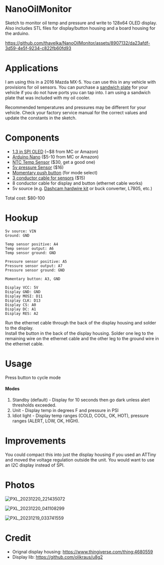 # NanoOilMonitor
Sketch to monitor oil temp and pressure and write to 128x64 OLED display.  
Also includes STL files for display/button housing and a board housing for the arduino. 

https://github.com/thavelka/NanoOilMonitor/assets/8907132/da23afdf-3d59-4e5f-9234-c822fb60fd93

# Applications
I am using this in a 2016 Mazda MX-5. You can use this in any vehicle with provisions for oil sensors. You can purchase a [sandwich plate](https://www.amazon.com/GlowShift-Filter-Sandwich-Adapter-Thread/dp/B007SXGAZQ) for your vehicle if you do not have ports you can tap into. I am using a sandwich plate that was included with my oil cooler.

Recommended temperatures and pressures may be different for your vehicle. Check your factory service manual for the correct values and update the constants in the sketch.

# Components
* [1.3 in SPI OLED](https://www.microcenter.com/product/643965/inland-iic-spi-13-128x64-oled-v20-graphic-display-module-for-arduino-uno-r3) (~$8 from MC or Amazon)
* [Arduino Nano](https://www.microcenter.com/product/615097/inland-nano-development-board-arduino-compatible) ($5-10 from MC or Amazon)
* [NTC Temp Sensor](https://www.mlperformanceusa.com/products/canchecked-cc22902-ntc-temperature-sensor-1-8-npt-thread-for-oil-water) ($30, get a good one)
* [5v pressure Sensor](https://www.amazon.com/Universal-Pressure-Transducer-Sender-Connector/dp/B09VRDM71G) ($16)
* [Momentary push button](https://www.amazon.com/Cylewet-Momentary-Button-Switch-CYT1078/dp/B0752RMB7Q) (for mode select)
* [3 conductor cable for sensors](https://www.amazon.com/gp/product/B0B7L1TQ33) ($15)
* 8 conductor cable for display and button (ethernet cable works)
* 5v source (e.g. [Dashcam hardwire kit](https://www.amazon.com/Hardwire-Dashcam-Camera-Charger-%EF%BC%8813ft%EF%BC%89/dp/B07YBDMD8V) or buck converter, L7805, etc.)

Total cost: $80-100

# Hookup
```
5v source: VIN  
Ground: GND  

Temp sensor positive: A4  
Temp sensor output: A6  
Temp sensor ground: GND  

Pressure sensor positive: A5  
Pressure sensor output: A7  
Pressure sensor ground: GND  

Momentary button: A3, GND  

Display VCC: 5V  
Display GND: GND  
Display MOSI: D11  
Display CLK: D13  
Display CS: A0  
Display DC: A1  
Display RES: A2
```
Run the ethernet cable through the back of the display housing and solder to the display.  
Install the button in the back of the display housing. Solder one leg to the remaining wire on the ethernet cable and the other leg to the ground wire in the ethernet cable.

# Usage
Press button to cycle mode
#### Modes
1. Standby (default) - Display for 10 seconds then go dark unless alert thresholds exceeded.
2. Unit - Display temp in degrees F and pressure in PSI
3. Idiot light - Display temp ranges (COLD, COOL, OK, HOT), pressure ranges (ALERT, LOW, OK, HIGH).

# Improvements
You could compact this into just the display housing if you used an ATTiny and moved the voltage regulation outside the unit. You would want to use an I2C display instead of SPI.

# Photos
![PXL_20231220_221435072](https://github.com/thavelka/NanoOilMonitor/assets/8907132/9d96a823-0542-44d6-9151-d9b6e78d09e3)

![PXL_20231220_041108299](https://github.com/thavelka/NanoOilMonitor/assets/8907132/aa5d515f-0b29-4a54-a31a-ff45861646f5)

![PXL_20231219_033741559](https://github.com/thavelka/NanoOilMonitor/assets/8907132/aa55d550-5427-4ae7-84f1-3d83e92c2a1c)

# Credit
* Orignal display housing: https://www.thingiverse.com/thing:4680559
* Display lib: https://github.com/olikraus/u8g2

